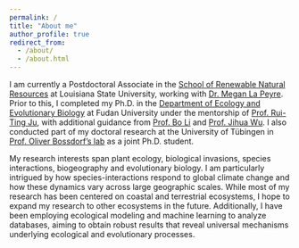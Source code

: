 ```yaml
---
permalink: /
title: "About me"
author_profile: true
redirect_from: 
  - /about/
  - /about.html
---
```

I am currently a Postdoctoral Associate in the [School of Renewable Natural Resources](https://www.lsu.edu/agriculture/rnr/index.php) at Louisiana State University, working with [Dr. Megan La Peyre](https://www.lsu.edu/ceds/people/megan-peyre.php). Prior to this, I completed my Ph.D. in the [Department of Ecology and Evolutionary Biology](https://ecology.fudan.edu.cn/) at Fudan University under the mentorship of [Prof. Rui-Ting Ju](https://ecology.fudan.edu.cn/f1/43/c30054a323907/page.htm), with additional guidance from [Prof. Bo Li](https://ecology.fudan.edu.cn/f2/b3/c30054a324275/page.htm) and [Prof. Jihua Wu](https://ecology.fudan.edu.cn/f0/11/c30054a323601/page.htm). I also conducted part of my doctoral research at the University of Tübingen in [Prof. Oliver Bossdorf’s lab](https://uni-tuebingen.de/fakultaeten/mathematisch-naturwissenschaftliche-fakultaet/fachbereiche/biologie/institute/evolution-und-oekologie/lehrbereiche/plant-evolutionary-ecology/people/oliver-bossdorf/) as a joint Ph.D. student.

My research interests span plant ecology, biological invasions, species interactions, biogeography and evolutionary biology. I am particularly intrigued by how species-interactions respond to global climate change and how these dynamics vary across large geographic scales. While most of my research has been centered on coastal and terrestrial ecosystems, I hope to expand my research to other ecosystems in the future. Additionally, I have been employing ecological modeling and machine learning to analyze databases, aiming to obtain robust results that reveal universal mechanisms underlying ecological and evolutionary processes.
